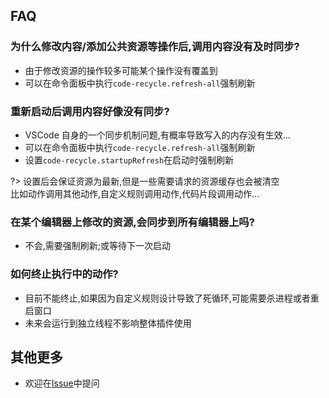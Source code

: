 ## FAQ
### 为什么修改内容/添加公共资源等操作后,调用内容没有及时同步?
- 由于修改资源的操作较多可能某个操作没有覆盖到
- 可以在命令面板中执行`code-recycle.refresh-all`强制刷新

### 重新启动后调用内容好像没有同步?
- VSCode 自身的一个同步机制问题,有概率导致写入的内存没有生效...
- 可以在命令面板中执行`code-recycle.refresh-all`强制刷新
- 设置`code-recycle.startupRefresh`在启动时强制刷新

?> 设置后会保证资源为最新,但是一些需要请求的资源缓存也会被清空  
 比如动作调用其他动作,自定义规则调用动作,代码片段调用动作...

### 在某个编辑器上修改的资源,会同步到所有编辑器上吗?
- 不会,需要强制刷新;或等待下一次启动

### 如何终止执行中的动作?
- 目前不能终止,如果因为自定义规则设计导致了死循环,可能需要杀进程或者重启窗口
- 未来会运行到独立线程不影响整体插件使用

## 其他更多
- 欢迎在[Issue](https://github.com/wszgrcy/code-recycle/issues)中提问